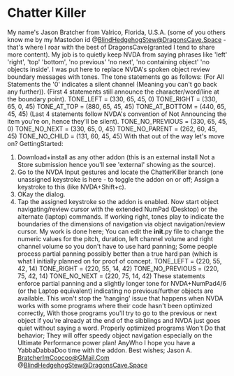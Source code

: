 # Chatter Killer
My name's Jason Bratcher from Valrico, Florida, U.S.A.
(some of you others know me by my Mastodon id @BlindHedgehogStew@DragonsCave.Space -
that's where I roar with the best of DragonsCave(granted I tend to share more content).
My job is to quietly keep NVDA from saying phrases like
'left' 'right',
'top' 'bottom',
'no previous' 'no next',
'no containing object' 'no objects inside'.
I was put here to replace NVDA's spoken object review boundary messages with tones.
The tone statements go as follows:
(For All Statements the '0' indicates a silent channel
(Meaning you can't go back any further)).
(First 4 statements still  announce the character/word/line at the boundary point).
TONE_LEFT = (330, 65, 45, 0)
TONE_RIGHT = (330, 65, 0, 45)
TONE_AT_TOP = (880, 65, 45, 45)
TONE_AT_BOTTOM = (440, 65, 45, 45)
(Last 4 statements follow NVDA's convention of Not Announcing the item you're on, hence they'll be silent).
TONE_NO_PREVIOUS = (330, 65, 45, 0)
TONE_NO_NEXT = (330, 65, 0, 45)
TONE_NO_PARENT = (262, 60, 45, 45)
TONE_NO_CHILD = (131, 60, 45, 45)
With that out of the way let's move on?
GettingStarted:
1. Download+install as any other addon (this is an external install Not a Store submission
hence you'll see 'external' showing as the source).
2. Go to the NVDA Input gestures and locate the ChatterKiller branch
(one unassigned keystroke is here - to toggle the addon on or off;
Assign a keystroke to this (like NVDA+Shift+c).
3. OKay the dialog.
4. Tap the assigned keystroke so the addon is enabled.
Now start object navigating/review cursor with the extended NumPad (Desktop) or the alternate (laptop) commands.
If working right, tones play to indicate the boundaries of the dimensions of navigation via object navigation/review cursor.
My work is done here;
You can edit the __init__.py file to change the numeric values for the pitch, duration, left channel volume and right channel volume so you don't have to use hard panning;
Some people process partial panning possibly better than a true hard pan (which is what I initially planned on for proof of concept.
TONE_LEFT = (220, 55, 42, 14)
TONE_RIGHT = (220, 55, 14, 42)
TONE_NO_PREVIOUS = (220, 75, 42, 14)
TONE_NO_NEXT = (220, 75, 14, 42)
These statements enforce partial panning and a slightly longer tone for NVDA+NumPad4/6 (or the Laptop equivalent) indicating no previous/further objects are available.
This won't stop the 'hanging' issue that happens when NVDA works with some programs where their code hasn't been optimized correctly,
With those programs you'll try to go to the previous or next object if you're already at the end of the sibblings and NVDA just goes quiet without saying a word.
Properly optimized programs Won't Do that behavior;
They will offer speedy object navigation especially on the Ultimate Performance power plan!
AnyWho I hope you have a YabbaDabbaDoo time with the addon.
Best wishes;
Jason A. BratcherImCoocoo@GMail.Com
@BlindHedgehogStew@DragonsCave.Space